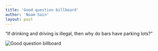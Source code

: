 ```yaml
---
title: 'Good question billboard'
author: 'Noam Sain'
layout: post
---
```


“If drinking and driving is illegal, then why do bars have parking lots?”

![Good question billboard](https://4.bp.blogspot.com/_8aN4krk1nsk/S235L4PhB8I/AAAAAAAAAYM/G9BsKZoFWX0/s1600/image-20.jpg "Good question billboard")
